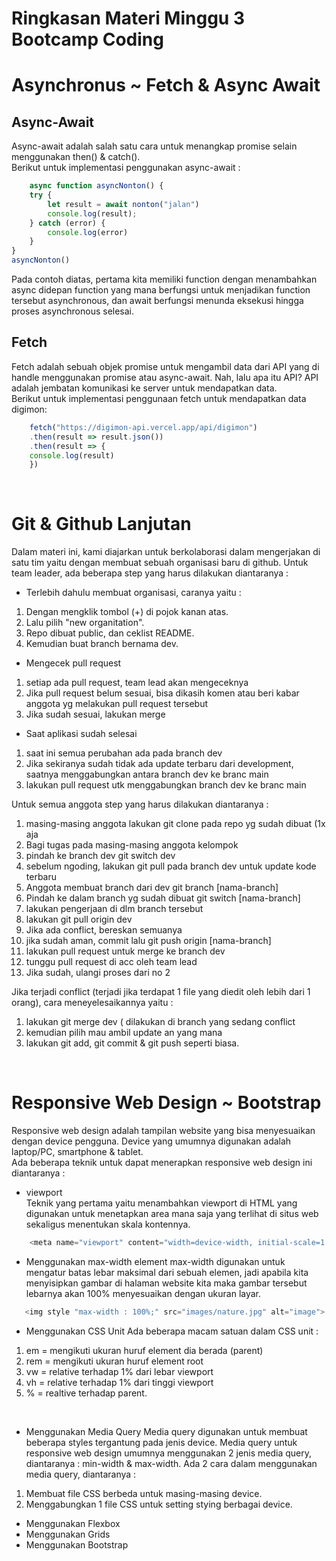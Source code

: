 # **Ringkasan Materi Minggu 3 Bootcamp Coding**

# **Asynchronus ~ Fetch & Async Await** <br>
## **Async-Await**<br>
Async-await adalah salah satu cara untuk menangkap promise selain menggunakan then() & catch(). <br>
Berikut untuk implementasi penggunakan async-await : <br>

```javascript
    async function asyncNonton() {
    try {
        let result = await nonton("jalan")
        console.log(result);
    } catch (error) {
        console.log(error)
    }
}
asyncNonton()
```
Pada contoh diatas, pertama kita memiliki function dengan menambahkan async didepan function yang mana berfungsi untuk menjadikan function tersebut asynchronous, dan await berfungsi menunda eksekusi hingga proses asynchronous selesai. <br>

## **Fetch** <br>
Fetch adalah sebuah objek promise untuk mengambil data dari API yang di handle menggunakan promise atau async-await. Nah, lalu apa itu API? API adalah jembatan komunikasi ke server untuk mendapatkan data. <br>
Berikut untuk implementasi penggunaan fetch untuk mendapatkan data digimon: <br>

```javascript
    fetch("https://digimon-api.vercel.app/api/digimon")
    .then(result => result.json())
    .then(result => {
    console.log(result)
    })
```
<br>

# **Git & Github Lanjutan**
Dalam materi ini, kami diajarkan untuk berkolaborasi dalam mengerjakan di satu tim yaitu dengan membuat sebuah organisasi baru di github. Untuk team leader, ada beberapa step yang harus dilakukan diantaranya : <br>
- Terlebih dahulu membuat organisasi, caranya yaitu : <br>
<ol>
<li>Dengan mengklik tombol (+) di pojok kanan atas.</li>
<li>Lalu pilih "new organitation".</li>
<li>Repo dibuat public, dan ceklist README.</li>
<li>Kemudian buat branch bernama dev.</li>
</ol>

- Mengecek pull request
<ol>
<li>setiap ada pull request, team lead akan mengeceknya
</li>
<li>Jika pull request belum sesuai, bisa dikasih komen atau beri kabar anggota yg melakukan pull request tersebut
</li>
<li>Jika sudah sesuai, lakukan merge</li>
</ol>

- Saat aplikasi sudah selesai
<ol>
<li>saat ini semua perubahan ada pada branch dev</li>
<li>Jika sekiranya sudah tidak ada update terbaru dari development, saatnya menggabungkan antara branch dev ke branc main</li>
<li>lakukan pull request utk menggabungkan branch dev ke branc main</li>
</ol>

Untuk semua anggota step yang harus dilakukan diantaranya : <br>
<ol>
<li>masing-masing anggota lakukan git clone pada repo yg sudah dibuat (1x aja</li>
<li>Bagi tugas pada masing-masing anggota kelompok</li>
<li>pindah ke branch dev git switch dev</li>
<li>sebelum ngoding, lakukan git pull pada branch dev untuk update kode terbaru</li>
<li>Anggota membuat branch dari dev git branch [nama-branch]</li>
<li>Pindah ke dalam branch yg sudah dibuat git switch [nama-branch]</li>
<li>lakukan pengerjaan di dlm branch tersebut</li>
<li>lakukan git pull origin dev</li>
<li>Jika ada conflict, bereskan semuanya</li>
<li>jika sudah aman, commit lalu git push origin [nama-branch]</li>
<li>lakukan pull request untuk merge ke branch dev</li>
<li>tunggu pull request di acc oleh team lead</li>
<li>Jika sudah, ulangi proses dari no 2</li>
</ol>
Jika terjadi conflict (terjadi jika terdapat 1 file yang diedit oleh lebih dari 1 orang), cara meneyelesaikannya yaitu : <br>
<ol>
<li>lakukan git merge dev ( dilakukan di branch yang sedang conflict</li>
<li>kemudian pilih mau ambil update an yang mana</li>
<li>lakukan git add, git commit & git push seperti biasa.</li>
</ol> <br>

# **Responsive Web Design ~ Bootstrap**
Responsive web design adalah tampilan website yang bisa menyesuaikan dengan device pengguna. Device yang umumnya digunakan adalah laptop/PC, smartphone & tablet. <br>
Ada beberapa teknik untuk dapat menerapkan responsive web design ini diantaranya : <br>
- viewport <br>
Teknik yang pertama yaitu menambahkan viewport di HTML yang digunakan untuk  menetapkan area mana saja yang terlihat di situs web sekaligus menentukan skala kontennya.
```javascript
    <meta name="viewport" content="width=device-width, initial-scale=1.0">
```

- Menggunakan max-width element
 max-width digunakan untuk mengatur batas lebar maksimal dari sebuah elemen, jadi apabila kita menyisipkan gambar di halaman website kita maka gambar tersebut lebarnya akan 100% menyesuaikan dengan ukuran layar.
 ```javascript
    <img style "max-width : 100%;" src="images/nature.jpg" alt="image">
```
 - Menggunakan CSS Unit
 Ada beberapa macam satuan dalam CSS unit : <br>
 <ol>
<li>em = mengikuti ukuran huruf element dia berada (parent)</li>
<li>rem = mengikuti ukuran huruf element root</li>
<li>vw = relative terhadap 1% dari lebar viewport</li>
<li>vh = relative terhadap 1% dari tinggi viewport</li>
<li>% = realtive terhadap parent.</li>
 </ol> <br>
 
 - Menggunakan Media Query
 Media query digunakan untuk membuat beberapa styles tergantung pada jenis device. Media query untuk responsive web design umumnya menggunakan 2 jenis media query, diantaranya : min-width & max-width. 
 Ada 2 cara dalam menggunakan media query, diantaranya : <br>
 <ol>
<li>Membuat file CSS berbeda untuk masing-masing device.</li>
<li>Menggabungkan 1 file CSS untuk setting stying berbagai device.</li>
 </ol>

 - Menggunakan Flexbox
 - Menggunakan Grids
 - Menggunakan Bootstrap